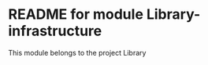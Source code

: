 
README for module Library-infrastructure
===============================

This module belongs to the project Library